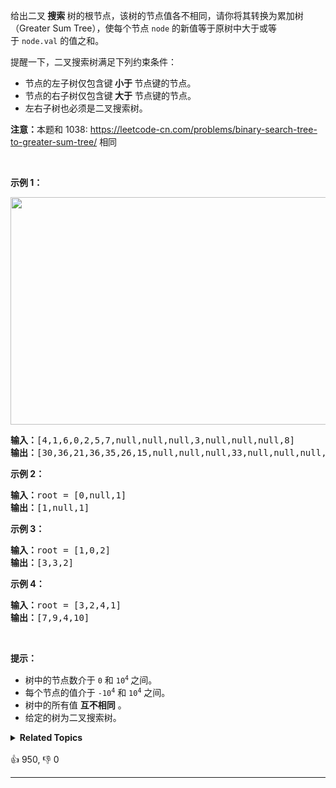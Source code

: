 <p>给出二叉<strong> 搜索 </strong>树的根节点，该树的节点值各不相同，请你将其转换为累加树（Greater Sum Tree），使每个节点 <code>node</code>&nbsp;的新值等于原树中大于或等于&nbsp;<code>node.val</code>&nbsp;的值之和。</p>

<p>提醒一下，二叉搜索树满足下列约束条件：</p>

<ul> 
 <li>节点的左子树仅包含键<strong> 小于 </strong>节点键的节点。</li> 
 <li>节点的右子树仅包含键<strong> 大于</strong> 节点键的节点。</li> 
 <li>左右子树也必须是二叉搜索树。</li> 
</ul>

<p><strong>注意：</strong>本题和 1038:&nbsp;<a href="https://leetcode-cn.com/problems/binary-search-tree-to-greater-sum-tree/">https://leetcode-cn.com/problems/binary-search-tree-to-greater-sum-tree/</a> 相同</p>

<p>&nbsp;</p>

<p><strong>示例 1：</strong></p>

<p><strong><img alt="" src="https://assets.leetcode-cn.com/aliyun-lc-upload/uploads/2019/05/03/tree.png" style="height: 364px; width: 534px;" /></strong></p>

<pre><strong>输入：</strong>[4,1,6,0,2,5,7,null,null,null,3,null,null,null,8]
<strong>输出：</strong>[30,36,21,36,35,26,15,null,null,null,33,null,null,null,8]
</pre>

<p><strong>示例 2：</strong></p>

<pre><strong>输入：</strong>root = [0,null,1]
<strong>输出：</strong>[1,null,1]
</pre>

<p><strong>示例 3：</strong></p>

<pre><strong>输入：</strong>root = [1,0,2]
<strong>输出：</strong>[3,3,2]
</pre>

<p><strong>示例 4：</strong></p>

<pre><strong>输入：</strong>root = [3,2,4,1]
<strong>输出：</strong>[7,9,4,10]
</pre>

<p>&nbsp;</p>

<p><strong>提示：</strong></p>

<ul> 
 <li>树中的节点数介于 <code>0</code>&nbsp;和 <code>10<sup>4</sup></code><sup>&nbsp;</sup>之间。</li> 
 <li>每个节点的值介于 <code>-10<sup>4</sup></code>&nbsp;和&nbsp;<code>10<sup>4</sup></code>&nbsp;之间。</li> 
 <li>树中的所有值 <strong>互不相同</strong> 。</li> 
 <li>给定的树为二叉搜索树。</li> 
</ul>

<details><summary><strong>Related Topics</strong></summary>树 | 深度优先搜索 | 二叉搜索树 | 二叉树</details><br>

<div>👍 950, 👎 0<span style='float: right;'></span></div>

<div id="labuladong"><hr>

</div>

